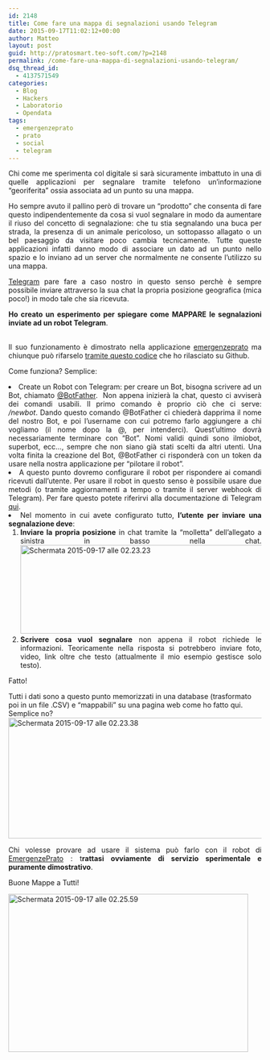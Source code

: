 ```yaml
---
id: 2148
title: Come fare una mappa di segnalazioni usando Telegram
date: 2015-09-17T11:02:12+00:00
author: Matteo
layout: post
guid: http://pratosmart.teo-soft.com/?p=2148
permalink: /come-fare-una-mappa-di-segnalazioni-usando-telegram/
dsq_thread_id:
  - 4137571549
categories:
  - Blog
  - Hackers
  - Laboratorio
  - Opendata
tags:
  - emergenzeprato
  - prato
  - social
  - telegram
---
```

<p style="text-align: justify;">
  Chi come me sperimenta col digitale si sarà sicuramente imbattuto in una di quelle applicazioni per segnalare tramite telefono un&#8217;informazione &#8220;georiferita&#8221; ossia associata ad un punto su una mappa.
</p>

<p style="text-align: justify;">
  Ho sempre avuto il pallino però di trovare un &#8220;prodotto&#8221; che consenta di fare questo indipendentemente da cosa si vuol segnalare in modo da aumentare il riuso del concetto di segnalazione: che tu stia segnalando una buca per strada, la presenza di un animale pericoloso, un sottopasso allagato o un bel paesaggio da visitare poco cambia tecnicamente. Tutte queste applicazioni infatti danno modo di associare un dato ad un punto nello spazio e lo inviano ad un server che normalmente ne consente l&#8217;utilizzo su una mappa.
</p>

<p style="text-align: justify;">
  <a href="https://telegram.org/" target="_blank">Telegram</a> pare fare a caso nostro in questo senso perchè è sempre possibile inviare attraverso la sua chat la propria posizione geografica (mica poco!) in modo tale che sia ricevuta.
</p>

<p style="text-align: justify;">
  <strong>Ho creato un esperimento per spiegare come MAPPARE le segnalazioni inviate ad un robot Telegram</strong>.
</p>

<p style="text-align: justify;">
  <a href="http://pratosmart.teo-soft.com/wp-content/uploads/2015/09/Schermata-2015-09-17-alle-02.23.38.png"><br /> </a>Il suo funzionamento è dimostrato nella applicazione <a href="http://iltempe.github.io/Emergenzeprato/" target="_blank">emergenzeprato</a> ma chiunque può rifarselo <a href="https://github.com/iltempe/TelegramMap" target="_blank">tramite questo codice</a> che ho rilasciato su Github.
</p>

<p style="text-align: justify;">
  Come funziona? Semplice:
</p>

<li style="text-align: justify;">
  Create un Robot con Telegram: per creare un Bot, bisogna scrivere ad un Bot, chiamato <a href="https://telegram.me/botfather" target="_blank">@BotFather</a>.  Non appena inizierà la chat, questo ci avviserà dei comandi usabili. Il primo comando è proprio ciò che ci serve: <em>/newbot</em>. Dando questo comando @BotFather ci chiederà dapprima il nome del nostro Bot, e poi l’username con cui potremo farlo aggiungere a chi vogliamo (il nome dopo la @, per intenderci). Quest’ultimo dovrà necessariamente terminare con “Bot”. Nomi validi quindi sono ilmiobot, superbot, ecc…, sempre che non siano già stati scelti da altri utenti. Una volta finita la creazione del Bot, @BotFather ci risponderà con un token da usare nella nostra applicazione per &#8220;pilotare il robot&#8221;.
</li>
<li style="text-align: justify;">
  A questo punto dovremo configurare il robot per rispondere ai comandi ricevuti dall&#8217;utente. Per usare il robot in questo senso è possibile usare due metodi (o tramite aggiornamenti a tempo o tramite il server webhook di Telegram). Per fare questo potete riferirvi alla documentazione di Telegram <a href="https://core.telegram.org/bots/api" target="_blank">qui</a>.
</li>
<li style="text-align: justify;">
  Nel momento in cui avete configurato tutto, <strong>l&#8217;utente per inviare una segnalazione deve</strong>: <ol>
    <li style="text-align: justify;">
      <strong>Inviare la propria posizione</strong> in chat tramite la &#8220;molletta&#8221; dell&#8217;allegato a sinistra in basso nella chat.<img class="  wp-image-2151 aligncenter" src="http://pratosmart.teo-soft.com/wp-content/uploads/2015/09/Schermata-2015-09-17-alle-02.23.23-1024x293.png" alt="Schermata 2015-09-17 alle 02.23.23" width="616" height="176" srcset="http://pratosmart.teo-soft.com/wp-content/uploads/2015/09/Schermata-2015-09-17-alle-02.23.23-300x86.png 300w, http://pratosmart.teo-soft.com/wp-content/uploads/2015/09/Schermata-2015-09-17-alle-02.23.23-1024x293.png 1024w, http://pratosmart.teo-soft.com/wp-content/uploads/2015/09/Schermata-2015-09-17-alle-02.23.23.png 1592w" sizes="(max-width: 616px) 100vw, 616px" />
    </li>
    <li style="text-align: justify;">
      <strong>Scrivere cosa vuol segnalare</strong> non appena il robot richiede le informazioni. Teoricamente nella risposta si potrebbero inviare foto, video, link oltre che testo (attualmente il mio esempio gestisce solo testo).
    </li>
  </ol>
</li>

Fatto!

Tutti i dati sono a questo punto memorizzati in una database (trasformato poi in un file .CSV) e &#8220;mappabili&#8221; su una pagina web come ho fatto qui. Semplice no?<img class="  wp-image-2152 aligncenter" src="http://pratosmart.teo-soft.com/wp-content/uploads/2015/09/Schermata-2015-09-17-alle-02.23.38-1024x458.png" alt="Schermata 2015-09-17 alle 02.23.38" width="537" height="240" srcset="http://pratosmart.teo-soft.com/wp-content/uploads/2015/09/Schermata-2015-09-17-alle-02.23.38-300x134.png 300w, http://pratosmart.teo-soft.com/wp-content/uploads/2015/09/Schermata-2015-09-17-alle-02.23.38-1024x458.png 1024w, http://pratosmart.teo-soft.com/wp-content/uploads/2015/09/Schermata-2015-09-17-alle-02.23.38.png 1560w" sizes="(max-width: 537px) 100vw, 537px" />

<p style="text-align: justify;">
  Chi volesse provare ad usare il sistema può farlo con il robot di <a href="https://telegram.me/emergenzeprato_bot" target="_blank">EmergenzePrato</a> : t<strong>rattasi ovviamente di servizio sperimentale e puramente dimostrativo</strong>.
</p>

Buone Mappe a Tutti!

[<img class="  wp-image-2154 aligncenter" src="http://pratosmart.teo-soft.com/wp-content/uploads/2015/09/Schermata-2015-09-17-alle-02.25.59-1024x674.png" alt="Schermata 2015-09-17 alle 02.25.59" width="477" height="314" srcset="http://pratosmart.teo-soft.com/wp-content/uploads/2015/09/Schermata-2015-09-17-alle-02.25.59-300x198.png 300w, http://pratosmart.teo-soft.com/wp-content/uploads/2015/09/Schermata-2015-09-17-alle-02.25.59-1024x674.png 1024w" sizes="(max-width: 477px) 100vw, 477px" />](http://pratosmart.teo-soft.com/wp-content/uploads/2015/09/Schermata-2015-09-17-alle-02.25.59.png)